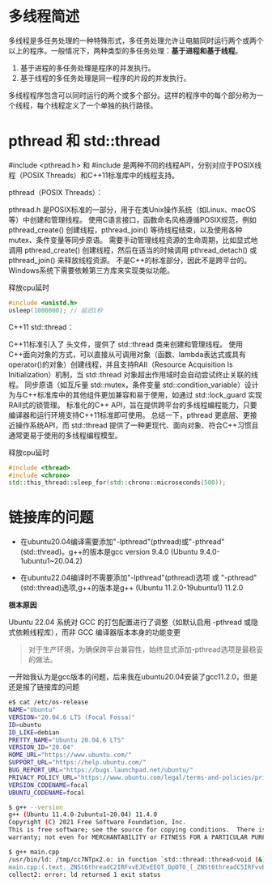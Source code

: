 # 多线程简述

多线程是多任务处理的一种特殊形式，多任务处理允许让电脑同时运行两个或两个以上的程序。一般情况下，两种类型的多任务处理：**基于进程和基于线程**。

1. 基于进程的多任务处理是程序的并发执行。
2. 基于线程的多任务处理是同一程序的片段的并发执行。

多线程程序包含可以同时运行的两个或多个部分。这样的程序中的每个部分称为一个线程，每个线程定义了一个单独的执行路径。


# pthread 和 std::thread

#include <pthread.h> 和 #include <thread> 是两种不同的线程API，分别对应于POSIX线程（POSIX Threads）和C++11标准库中的线程支持。

pthread（POSIX Threads）：

pthread.h 是POSIX标准的一部分，用于在类Unix操作系统（如Linux、macOS等）中创建和管理线程。
使用C语言接口，函数命名风格遵循POSIX规范，例如 pthread_create() 创建线程，pthread_join() 等待线程结束，以及使用各种mutex、条件变量等同步原语。
需要手动管理线程资源的生命周期，比如显式地调用 pthread_create() 创建线程，然后在适当的时候调用 pthread_detach() 或 pthread_join() 来释放线程资源。
不是C++的标准部分，因此不是跨平台的。Windows系统下需要依赖第三方库来实现类似功能。

释放cpu延时
``` cpp
#include <unistd.h>
usleep(1000000); // 延迟1秒
```

C++11 std::thread：

C++11标准引入了 <thread> 头文件，提供了 std::thread 类来创建和管理线程。
使用C++面向对象的方式，可以直接从可调用对象（函数、lambda表达式或具有operator()的对象）创建线程，并且支持RAII（Resource Acquisition Is Initialization）机制，当 std::thread 对象超出作用域时会自动尝试终止关联的线程。
同步原语（如互斥量 std::mutex，条件变量 std::condition_variable）设计为与C++标准库中的其他组件更加兼容和易于使用，如通过 std::lock_guard 实现RAII式的锁管理。
标准化的C++ API，旨在提供跨平台的多线程编程能力，只要编译器和运行环境支持C++11标准即可使用。
总结一下，pthread 更底层、更接近操作系统API，而 std::thread 提供了一种更现代、面向对象、符合C++习惯且通常更易于使用的多线程编程模型。

释放cpu延时
``` cpp
#include <thread>
#include <chrono>
std::this_thread::sleep_for(std::chrono::microseconds(500));
```

# 链接库的问题

* 在ubuntu20.04编译需要添加"-lpthread"(pthread)或"-pthread"(std::thread)。g++的版本是gcc version 9.4.0 (Ubuntu 9.4.0-1ubuntu1~20.04.2)

* 在ubuntu22.04编译时不需要添加"-lpthread"(pthread)选项 或 "-pthread"(std::thread)选项,g++的版本是g++ (Ubuntu 11.2.0-19ubuntu1) 11.2.0

**根本原因**

Ubuntu 22.04 ​系统对 GCC 的打包配置进行了调整​（如默认启用 -pthread 或隐式依赖线程库），而非 GCC 编译器版本本身的功能变更

> 对于生产环境，为确保跨平台兼容性，​始终显式添加-pthread选项是最稳妥的做法。

一开始我认为是gcc版本的问题，后来我在ubuntu20.04安装了gcc11.2.0，但是还是报了链接库的问题
```bash
e$ cat /etc/os-release
NAME="Ubuntu"
VERSION="20.04.6 LTS (Focal Fossa)"
ID=ubuntu
ID_LIKE=debian
PRETTY_NAME="Ubuntu 20.04.6 LTS"
VERSION_ID="20.04"
HOME_URL="https://www.ubuntu.com/"
SUPPORT_URL="https://help.ubuntu.com/"
BUG_REPORT_URL="https://bugs.launchpad.net/ubuntu/"
PRIVACY_POLICY_URL="https://www.ubuntu.com/legal/terms-and-policies/privacy-policy"
VERSION_CODENAME=focal
UBUNTU_CODENAME=focal

$ g++ --version
g++ (Ubuntu 11.4.0-2ubuntu1~20.04) 11.4.0
Copyright (C) 2021 Free Software Foundation, Inc.
This is free software; see the source for copying conditions.  There is NO
warranty; not even for MERCHANTABILITY or FITNESS FOR A PARTICULAR PURPOSE.

$ g++ main.cpp 
/usr/bin/ld: /tmp/cc7NTpx2.o: in function `std::thread::thread<void (&)(), , void>(void (&)())':
main.cpp:(.text._ZNSt6threadC2IRFvvEJEvEEOT_DpOT0_[_ZNSt6threadC5IRFvvEJEvEEOT_DpOT0_]+0x33): undefined reference to `pthread_create'
collect2: error: ld returned 1 exit status
```

